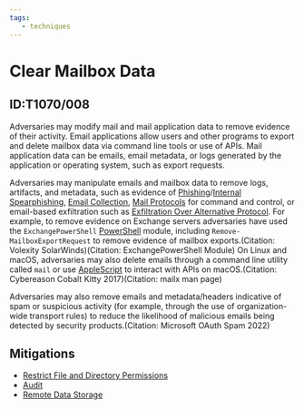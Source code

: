 ```yaml
---
tags:
   - techniques
---
```

# Clear Mailbox Data
## ID:T1070/008
Adversaries may modify mail and mail application data to remove evidence of their activity. Email applications allow users and other programs to export and delete mailbox data via command line tools or use of APIs. Mail application data can be emails, email metadata, or logs generated by the application or operating system, such as export requests. 

Adversaries may manipulate emails and mailbox data to remove logs, artifacts, and metadata, such as evidence of [Phishing](/mitre/techniques/T1566)/[Internal Spearphishing](/mitre/techniques/T1534), [Email Collection](/mitre/techniques/T1114), [Mail Protocols](/mitre/techniques/T1071/003) for command and control, or email-based exfiltration such as [Exfiltration Over Alternative Protocol](/mitre/techniques/T1048). For example, to remove evidence on Exchange servers adversaries have used the <code>ExchangePowerShell</code> [PowerShell](/mitre/techniques/T1059/001) module, including <code>Remove-MailboxExportRequest</code> to remove evidence of mailbox exports.(Citation: Volexity SolarWinds)(Citation: ExchangePowerShell Module) On Linux and macOS, adversaries may also delete emails through a command line utility called <code>mail</code>  or use [AppleScript](/mitre/techniques/T1059/002) to interact with APIs on macOS.(Citation: Cybereason Cobalt Kitty 2017)(Citation: mailx man page)

Adversaries may also remove emails and metadata/headers indicative of spam or suspicious activity (for example, through the use of organization-wide transport rules) to reduce the likelihood of malicious emails being detected by security products.(Citation: Microsoft OAuth Spam 2022)
## Mitigations
* [Restrict File and Directory Permissions](mitigations/M1022)
* [Audit](mitigations/M1047)
* [Remote Data Storage](mitigations/M1029)
